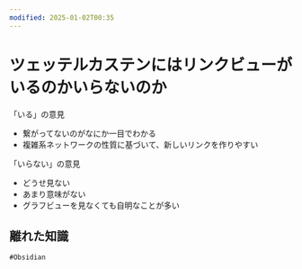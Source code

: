 ```yaml
---
modified: 2025-01-02T00:35
---
```

# ツェッテルカステンにはリンクビューがいるのかいらないのか

「いる」の意見

- 繋がってないのがなにか一目でわかる  
- 複雑系ネットワークの性質に基づいて、新しいリンクを作りやすい  

「いらない」の意見

- どうせ見ない  
- あまり意味がない  
- グラフビューを見なくても自明なことが多い  

## 離れた知識

`#Obsidian`